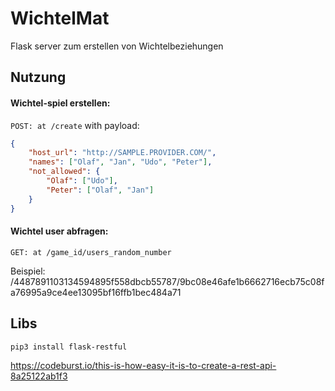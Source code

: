 # WichtelMat

Flask server zum erstellen von Wichtelbeziehungen

## Nutzung

#### Wichtel-spiel erstellen:
`POST: at /create`
with payload:
```json
{
	"host_url": "http://SAMPLE.PROVIDER.COM/",
	"names": ["Olaf", "Jan", "Udo", "Peter"],
	"not_allowed": {
		"Olaf": ["Udo"],
		"Peter": ["Olaf", "Jan"]
	}
}
```


#### Wichtel user abfragen:
`GET: at /game_id/users_random_number`

Beispiel: /4487891103134594895f558dbcb55787/9bc08e46afe1b6662716ecb75c08fa76995a9ce4ee13095bf16ffb1bec484a71

## Libs
`pip3 install flask-restful`


https://codeburst.io/this-is-how-easy-it-is-to-create-a-rest-api-8a25122ab1f3
